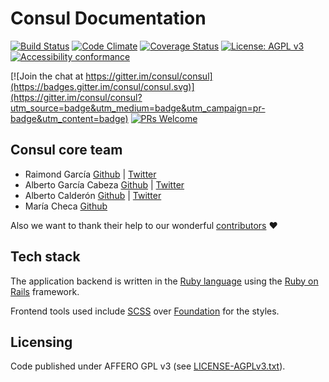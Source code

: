 # Consul Documentation
[![Build Status](https://travis-ci.org/consul/consul.svg?branch=master)](https://travis-ci.org/consul/consul)
[![Code Climate](https://codeclimate.com/github/consul/consul/badges/gpa.svg)](https://codeclimate.com/github/consul/consul)
[![Coverage Status](https://coveralls.io/repos/github/consul/consul/badge.svg?branch=master)](https://coveralls.io/github/consul/consul?branch=master)
[![License: AGPL v3](https://img.shields.io/badge/License-AGPL%20v3-blue.svg)](http://www.gnu.org/licenses/agpl-3.0)
[![Accessibility conformance](https://img.shields.io/badge/accessibility-WAI:AA-green.svg)](https://www.w3.org/WAI/eval/Overview)

[![Join the chat at https://gitter.im/consul/consul](https://badges.gitter.im/consul/consul.svg)](https://gitter.im/consul/consul?utm_source=badge&utm_medium=badge&utm_campaign=pr-badge&utm_content=badge)
[![PRs Welcome](https://img.shields.io/badge/PRs-welcome-brightgreen.svg?style=flat-square)](https://github.com/consul/consul/issues?q=is%3Aissue+is%3Aopen+label%3APRs-welcome)

## Consul core team

* Raimond García [Github](https://github.com/voodoorai2000) | [Twitter](https://twitter.com/voodoorai2000)
* Alberto García Cabeza [Github](https://github.com/decabeza) | [Twitter](https://twitter.com/decabeza)
* Alberto Calderón [Github](https://github.com/bertocq) | [Twitter](https://twitter.com/bertocq)
* María Checa [Github](https://github.com/mariacheca)

Also we want to thank their help to our wonderful [contributors](https://github.com/consul/consul/graphs/contributors) ❤️


## Tech stack

The application backend is written in the [Ruby language](https://www.ruby-lang.org/) using the [Ruby on Rails](http://rubyonrails.org/) framework.

Frontend tools used include [SCSS](http://sass-lang.com/) over [Foundation](http://foundation.zurb.com/) for the styles.

## Licensing
Code published under AFFERO GPL v3 (see [LICENSE-AGPLv3.txt](https://github.com/consul/consul/blob/master/LICENSE-AGPLv3.txt)).
